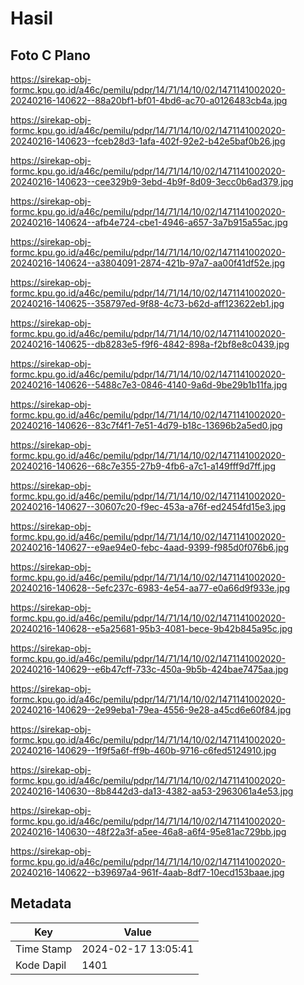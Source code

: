 # Hasil

## Foto C Plano

https://sirekap-obj-formc.kpu.go.id/a46c/pemilu/pdpr/14/71/14/10/02/1471141002020-20240216-140622--88a20bf1-bf01-4bd6-ac70-a0126483cb4a.jpg

https://sirekap-obj-formc.kpu.go.id/a46c/pemilu/pdpr/14/71/14/10/02/1471141002020-20240216-140623--fceb28d3-1afa-402f-92e2-b42e5baf0b26.jpg

https://sirekap-obj-formc.kpu.go.id/a46c/pemilu/pdpr/14/71/14/10/02/1471141002020-20240216-140623--cee329b9-3ebd-4b9f-8d09-3ecc0b6ad379.jpg

https://sirekap-obj-formc.kpu.go.id/a46c/pemilu/pdpr/14/71/14/10/02/1471141002020-20240216-140624--afb4e724-cbe1-4946-a657-3a7b915a55ac.jpg

https://sirekap-obj-formc.kpu.go.id/a46c/pemilu/pdpr/14/71/14/10/02/1471141002020-20240216-140624--a3804091-2874-421b-97a7-aa00f41df52e.jpg

https://sirekap-obj-formc.kpu.go.id/a46c/pemilu/pdpr/14/71/14/10/02/1471141002020-20240216-140625--358797ed-9f88-4c73-b62d-aff123622eb1.jpg

https://sirekap-obj-formc.kpu.go.id/a46c/pemilu/pdpr/14/71/14/10/02/1471141002020-20240216-140625--db8283e5-f9f6-4842-898a-f2bf8e8c0439.jpg

https://sirekap-obj-formc.kpu.go.id/a46c/pemilu/pdpr/14/71/14/10/02/1471141002020-20240216-140626--5488c7e3-0846-4140-9a6d-9be29b1b11fa.jpg

https://sirekap-obj-formc.kpu.go.id/a46c/pemilu/pdpr/14/71/14/10/02/1471141002020-20240216-140626--83c7f4f1-7e51-4d79-b18c-13696b2a5ed0.jpg

https://sirekap-obj-formc.kpu.go.id/a46c/pemilu/pdpr/14/71/14/10/02/1471141002020-20240216-140626--68c7e355-27b9-4fb6-a7c1-a149fff9d7ff.jpg

https://sirekap-obj-formc.kpu.go.id/a46c/pemilu/pdpr/14/71/14/10/02/1471141002020-20240216-140627--30607c20-f9ec-453a-a76f-ed2454fd15e3.jpg

https://sirekap-obj-formc.kpu.go.id/a46c/pemilu/pdpr/14/71/14/10/02/1471141002020-20240216-140627--e9ae94e0-febc-4aad-9399-f985d0f076b6.jpg

https://sirekap-obj-formc.kpu.go.id/a46c/pemilu/pdpr/14/71/14/10/02/1471141002020-20240216-140628--5efc237c-6983-4e54-aa77-e0a66d9f933e.jpg

https://sirekap-obj-formc.kpu.go.id/a46c/pemilu/pdpr/14/71/14/10/02/1471141002020-20240216-140628--e5a25681-95b3-4081-bece-9b42b845a95c.jpg

https://sirekap-obj-formc.kpu.go.id/a46c/pemilu/pdpr/14/71/14/10/02/1471141002020-20240216-140629--e6b47cff-733c-450a-9b5b-424bae7475aa.jpg

https://sirekap-obj-formc.kpu.go.id/a46c/pemilu/pdpr/14/71/14/10/02/1471141002020-20240216-140629--2e99eba1-79ea-4556-9e28-a45cd6e60f84.jpg

https://sirekap-obj-formc.kpu.go.id/a46c/pemilu/pdpr/14/71/14/10/02/1471141002020-20240216-140629--1f9f5a6f-ff9b-460b-9716-c6fed5124910.jpg

https://sirekap-obj-formc.kpu.go.id/a46c/pemilu/pdpr/14/71/14/10/02/1471141002020-20240216-140630--8b8442d3-da13-4382-aa53-2963061a4e53.jpg

https://sirekap-obj-formc.kpu.go.id/a46c/pemilu/pdpr/14/71/14/10/02/1471141002020-20240216-140630--48f22a3f-a5ee-46a8-a6f4-95e81ac729bb.jpg

https://sirekap-obj-formc.kpu.go.id/a46c/pemilu/pdpr/14/71/14/10/02/1471141002020-20240216-140622--b39697a4-961f-4aab-8df7-10ecd153baae.jpg


## Metadata

| Key        | Value               |
| ---------- | ------------------- |
| Time Stamp | 2024-02-17 13:05:41 |
| Kode Dapil | 1401                |



